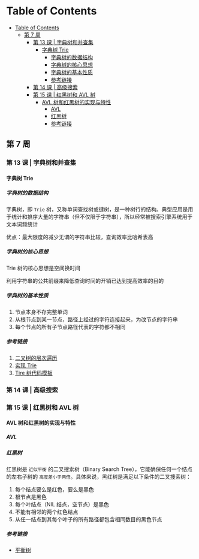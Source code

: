 # Table of Contents

- [Table of Contents](#table-of-contents)
  - [第 7 周](#第-7-周)
    - [第 13 课 | 字典树和并查集](#第-13-课--字典树和并查集)
      - [字典树 Trie](#字典树-trie)
        - [字典树的数据结构](#字典树的数据结构)
        - [字典树的核心思想](#字典树的核心思想)
        - [字典树的基本性质](#字典树的基本性质)
        - [参考链接](#参考链接)
    - [第 14 课 | 高级搜索](#第-14-课--高级搜索)
    - [第 15 课 | 红黑树和 AVL 树](#第-15-课--红黑树和-avl-树)
      - [AVL 树和红黑树的实现与特性](#avl-树和红黑树的实现与特性)
        - [AVL](#avl)
        - [红黑树](#红黑树)
        - [参考链接](#参考链接-1)

## 第 7 周

### 第 13 课 | 字典树和并查集

#### 字典树 Trie

##### 字典树的数据结构

字典树，即 `Trie` 树，又称单词查找树或键树，是一种树行的结构。典型应用是用于统计和排序大量的字符串（但不仅限于字符串），所以经常被搜索引擎系统用于文本词频统计

优点：最大限度的减少无谓的字符串比较，查询效率比哈希表高

##### 字典树的核心思想

Trie 树的核心思想是空间换时间

利用字符串的公共前缀来降低查询时间的开销已达到提高效率的目的

##### 字典树的基本性质

1. 节点本身不存完整单词
2. 从根节点到某一节点，路径上经过的字符连接起来，为改节点的字符串
3. 每个节点的所有子节点路径代表的字符都不相同

##### 参考链接

1. [二叉树的层次遍历](https://leetcode-cn.com/problems/binary-tree-level-order-traversal/)
2. [实现 Trie](https://leetcode-cn.com/problems/implement-trie-prefix-tree/solution/)
3. [Tire 树代码模板](https://shimo.im/docs/DP53Y6rOwN8MTCQH)

### 第 14 课 | 高级搜索

### 第 15 课 | 红黑树和 AVL 树

#### AVL 树和红黑树的实现与特性

##### AVL

##### 红黑树

红黑树是 `近似平衡` 的二叉搜索树（Binary Search Tree），它能确保任何一个结点的左右子树的 `高度差小于两倍`。具体来说，黑红树是满足以下条件的二叉搜索树：

1. 每个结点要么是红色，要么是黑色
2. 根节点是黑色
3. 每个叶结点（NIL 结点，空节点）是黑色
4. 不能有相邻的两个红色结点
5. 从任一结点到其每个叶子的所有路径都包含相同数目的黑色节点

##### 参考链接

- [平衡树](https://en.wikipedia.org/wiki/Self-balancing_binary_search_tree)

